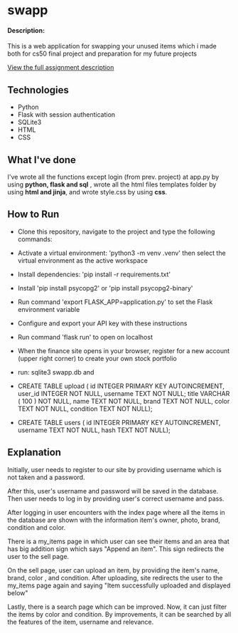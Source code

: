 # swapp
#### Description:
This is a web application for swapping your unused items which i made both for cs50 final project and preparation for my future projects

[View the full assignment description](https://cs50.harvard.edu/x/2023/project/)

## Technologies
* Python
* Flask with session authentication
* SQLite3
* HTML
* CSS


## What I've done

I've wrote all the functions except login (from prev. project) at app.py by using **python, flask and sql** , wrote all the html files templates folder by using **html and jinja**, and wrote style.css by using **css**.

## How to Run
* Clone this repository, navigate to the project and type the following commands:
* Activate a virtual environment: 'python3 -m venv .venv' then select the virtual environment as the active workspace
* Install dependencies: 'pip install -r requirements.txt'
* Install 'pip install psycopg2' or 'pip install psycopg2-binary'
* Run command 'export FLASK_APP=application.py' to set the Flask environment variable
* Configure and export your API key with these instructions
* Run command 'flask run' to open on localhost
* When the finance site opens in your browser, register for a new account (upper right corner) to create your own stock portfolio

* run: sqlite3 swapp.db and
* CREATE TABLE upload (
 	id INTEGER PRIMARY KEY AUTOINCREMENT,
 	user_id INTEGER NOT NULL,
    username TEXT NOT NULL;
 	title VARCHAR ( 100 ) NOT NULL,
 	name TEXT NOT NULL,
 	brand TEXT NOT NULL,
 	color TEXT NOT NULL,
 	condition TEXT NOT NULL);

* CREATE TABLE users (
 	id INTEGER PRIMARY KEY AUTOINCREMENT,
 	username TEXT NOT NULL,
 	hash TEXT NOT NULL);

## Explanation
Initially, user needs to register to our site by providing username which is not taken and a password. 

After this, user's username and password will be saved in the database. Then user needs to log in by providing user's correct username and pass.

After logging in user encounters with the index page where all the items in the database are shown with the information item's owner, photo, brand, condition and color.

There is a my_items page in which user can see their items and an area that has big addition sign which says "Append an item". This sign redirects the user to the sell page.

On the sell page, user can upload an item, by providing the item's name, brand, color , and condition. After uploading, site redirects the user to the my_items page again and saying "Item successfully uploaded and displayed below"

Lastly, there is a search page which can be improved. Now, it can just filter the items by color and condition. By improvements, it can be searched by all the features of the item, username and relevance.

